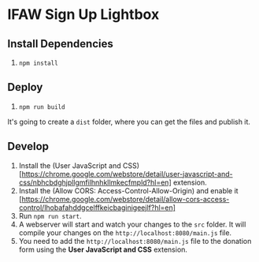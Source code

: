 # IFAW Sign Up Lightbox

## Install Dependencies

1. `npm install`

## Deploy

1. `npm run build`

It's going to create a `dist` folder, where you can get the files and publish it.

## Develop

1. Install the (User JavaScript and CSS)[https://chrome.google.com/webstore/detail/user-javascript-and-css/nbhcbdghjpllgmfilhnhkllmkecfmpld?hl=en] extension.
2. Install the (Allow CORS: Access-Control-Allow-Origin) and enable it [https://chrome.google.com/webstore/detail/allow-cors-access-control/lhobafahddgcelffkeicbaginigeejlf?hl=en]
3. Run `npm run start`.
4. A webserver will start and watch your changes to the `src` folder. It will compile your changes on the `http://localhost:8080/main.js` file.
5. You need to add the `http://localhost:8080/main.js` file to the donation form using the **User JavaScript and CSS** extension.
